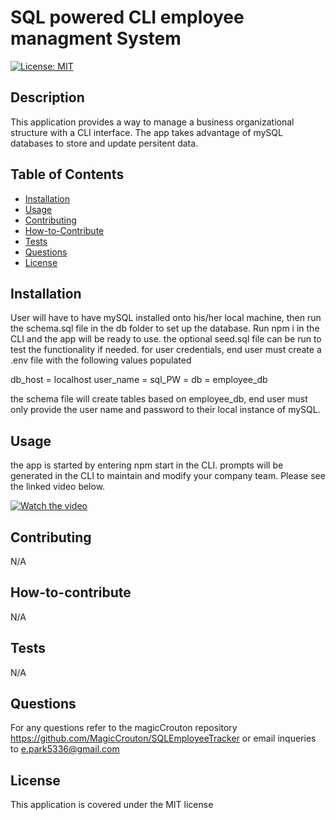 # SQL powered CLI employee managment System
[![License: MIT](https://img.shields.io/badge/License-MIT-yellow.svg)](https://opensource.org/licenses/MIT)

## Description

This application provides a way to manage a business organizational structure with a CLI interface. The app takes advantage of mySQL databases to store and update persitent data.

## Table of Contents

- [Installation](#installation)
- [Usage](#usage)
- [Contributing](#contributing)
- [How-to-Contribute](#how-to-contribute)
- [Tests](#tests)
- [Questions](#questions)
- [License](#license)

## Installation

User will have to have mySQL installed onto his/her local machine, then run the schema.sql file in the db folder to set up the database. Run npm i in the CLI and the app will be ready to use. the optional seed.sql file can be run to test the functionality if needed.
for user credentials, end user must create a .env file with the following values populated

db_host = localhost
user_name = <mySQL User Name>
sql_PW = <mySQL Password>
db = employee_db

the schema file will create tables based on employee_db, end user must only provide the user name and password to their local instance of mySQL.

## Usage

the app is started by entering npm start in the CLI. prompts will be generated in the CLI to maintain and modify your company team. Please see the linked video below.


[![Watch the video](./Assets/Pictures/VideoScreenShot.png)](https://drive.google.com/file/d/1f-W7QcuDUiyDhp1SzdlWKlXAOf2SKnm0/view?usp=share_link)



## Contributing

N/A

## How-to-contribute

N/A

## Tests

N/A

## Questions

For any questions refer to the magicCrouton repository https://github.com/MagicCrouton/SQLEmployeeTracker 
or email inqueries to e.park5336@gmail.com

## License

This application is covered under the MIT license